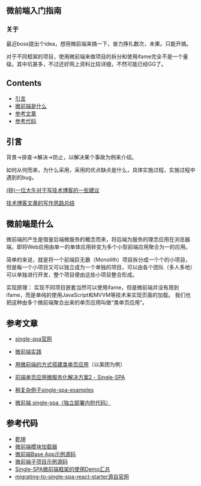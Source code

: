 ## 微前端入门指南

### 关于

最近boss提出个idea，想用微前端来搞一下，奋力挣扎数次，未果。只能开搞。

对于不同框架的项目，使用微前端来做项目的拆分和使用ifame完全不是一个量级。其中坑甚多，不过还好网上资料比较详细，不然可能已经GG了。

## Contents

- [引言](#preface)
- [微前端是什么](#what)
- [参考文章](#title9)
- [参考代码](#title10)

## <a id="preface"><font color="black">引言</font></a>

背景->排查->解决->防止，以解决某个事故为例来介绍。

如何从何而来，为什么采用，采用的优点缺点是什么，具体实施过程，实施过程中遇到的bug，

[(转)一位大牛对于写技术博客的一些建议](https://www.cnblogs.com/princepeng/p/11174085.html)

[技术博客文章的写作思路总结](https://my.oschina.net/FEEDFACF/blog/1610191)



## <a id="what"><font color="black">微前端是什么</font></a>

微前端的产生是借鉴后端微服务的概念而来，将后端为服务的理念应用在浏览器端，即将Web应用由单一的单体应用转变为多个小型前端应用聚合为一的应用。

简单的来说，就是将一个前端巨无霸（Monolith）项目拆分成一个个的小项目，但是每一个小项目又可以独立成为一个单独的项目，可以由各个团队（多人多地）可以单独进行开发，整个项目便由这些小项目整合形成。

实现原理：
实现不同项目嵌套当然可以使用ifame，但是微前端并没有用到ifame，而是单纯的使用JavaScript和MVVM等技术来实现页面的加载。
我们也把这种由多个微前端聚合出来的单页应用叫做“类单页应用”。











## <a id="title9"><font color="black">参考文章</font></a>

- [single-spa官网](https://single-spa.js.org/)

- [微前端实践](https://juejin.im/post/5cadd7835188251b2f3a4bb0)

- [用微前端的方式搭建类单页应用](https://www.cnblogs.com/meituantech/p/9604591.html)（以美团为例）

- [前端单页应用微服务化解决方案2 - Single-SPA](https://juejin.im/post/5ba057695188255c953821c6)

- [稍复杂例子single-spa-examples](https://github.com/CanopyTax/single-spa-examples.git)

- [微前端 single-spa（独立部署内附代码）](https://juejin.im/post/5d3925615188257f3850de5a)

  

## <a id="title10"><font color="black">参考代码</font></a>

- [乾坤](https://github.com/umijs/qiankun)
- [微前端模块加载器](https://link.juejin.im/?target=https%3A%2F%2Fgithub.com%2FFantasy9527%2Flotus-scaffold-micro-frontend-portal)
- [微前端Base App示例源码](https://link.juejin.im/?target=https%3A%2F%2Fgithub.com%2FFantasy9527%2Fmicrofrontend-base-demo)
- [微前端子项目示例源码](https://link.juejin.im/?target=https%3A%2F%2Fgithub.com%2FFantasy9527%2Fmicrofrontend-submodule-demo)
- [Single-SPA微前端框架的使用Demo汇总](https://alili.tech/archive/22975f44/)
- [migrating-to-single-spa-react-starter源自官网](https://github.com/alocke12992/migrating-to-single-spa-react-starter)